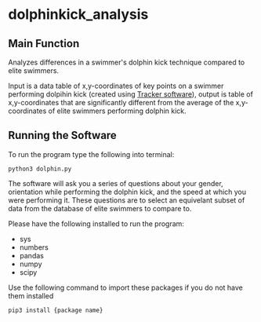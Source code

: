 # dolphinkick_analysis

## Main Function

Analyzes differences in a swimmer's dolphin kick technique compared to elite swimmers.

Input is a data table of x,y-coordinates of key points on a swimmer performing dolpihin kick (created using [Tracker software](https://physlets.org/tracker/)), output is table of x,y-coordinates that are significantly different from the average of the x,y-coordinates of elite swimmers performing dolphin kick.

## Running the Software

To run the program type the following into terminal:
```
python3 dolphin.py
```

The software will ask you a series of questions about your gender, orientation while performing the dolphin kick, and the speed at which you were performing it. These questions are to select an equivelant subset of data from the database of elite swimmers to compare to.

Please have the following installed to run the program:

* sys
* numbers
* pandas
* numpy
* scipy

Use the following command to import these packages if you do not have them installed
```
pip3 install {package name}
```
